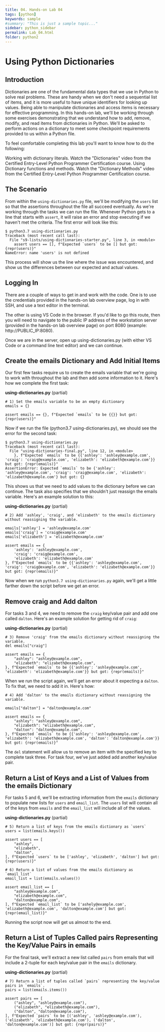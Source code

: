```yaml
---
title: 04. Hands-on Lab 04
tags: [python]
keywords: sample
#summary: "This is just a sample topic..."
sidebar: python_sidebar
permalink: Lab_04.html
folder: python2
---
```


# Using Python Dictionaries

## Introduction

Dictionaries are one of the fundamental data types that we use in Python to solve real problems. These are handy when we don't need a sequential list of items, and it is more useful to have unique identifiers for looking up values. Being able to manipulate dictionaries and access items is necessary for effective programming. In this hands-on lab, we'll be working through some exercises demonstrating that we understand how to add, remove, modify, and read items from dictionaries in Python. We'll be asked to perform actions on a dictionary to meet some checkpoint requirements provided to us within a Python file.

To feel comfortable completing this lab you'll want to know how to do the following:

Working with dictionary literals. Watch the "Dictionaries" video from the Certified Entry-Level Python Programmer Certification course.
Using Dictionary functions and methods. Watch the "Dictionary Methods" video from the Certified Entry-Level Python Programmer Certification course.

## The Scenario

From within the `using-dictionaries.py` file, we'll be modifying the `users` list so that the assertions throughout the file all succeed eventually. As we're working through the tasks we can run the file. Whenever Python gets to a line that starts with `assert`, it will raise an error and stop executing if we haven't met the criteria. The first error will look like this:

```
$ python3.7 using-dictionaries.py
Traceback (most recent call last):
  File "s9-lists/using-dictionaries-starter.py", line 3, in <module>
    assert users == [], f"Expected `users` to be [] but got: {repr(users)}"
NameError: name 'users' is not defined
```

This process will show us the line where the issue was encountered, and show us the differences between our expected and actual values.

## Logging In

There are a couple of ways to get in and work with the code. One is to use the credentials provided in the hands-on lab overview page, log in with SSH, and use a text editor in the terminal.

The other is using VS Code in the browser. If you'd like to go this route, then you will need to navigate to the public IP address of the workstation server (provided in the hands-on lab overview page) on port 8080 (example: http://PUBLIC_IP:8080).

Once we are in the server, open up using-dictionaries.py (with either VS Code or a command line text editor) and we can continue.

## Create the emails Dictionary and Add Initial Items

Our first few tasks require us to create the emails variable that we're going to work with throughout the lab and then add some information to it. Here's how we complete the first task:

**using-dictionaries.py** (partial)

```
# 1) Set the emails variable to be an empty dictionary
emails = {}

assert emails == {}, f"Expected `emails` to be {{}} but got: {repr(users)}"
```

Now if we run the file (python3.7 using-dictionaries.py), we should see the error for the second task:

```
$ python3.7 using-dictionaries.py
Traceback (most recent call last):
  File "using-dictionaries-final.py", line 12, in <module>
    }, f"Expected `emails` to be {{'ashley': 'ashley@example.com', 'craig': 'craig@example.com', 'elizabeth': 'elizabeth@example.com'}} but got: {repr(emails)}"
AssertionError: Expected `emails` to be {'ashley': 'ashley@example.com', 'craig': 'craig@example.com', 'elizabeth': 'elizabeth@example.com'} but got: {}
```

This shows us that we need to add values to the dictionary before we can continue. The task also specifies that we shouldn't just reassign the emails variable. Here's an example solution to this:

**using-dictionaries.py** (partial)

```
# 2) Add 'ashley', 'craig', and 'elizabeth' to the emails dictionary without reassigning the variable.

emails['ashley'] = 'ashley@example.com'
emails['craig'] = 'craig@example.com'
emails['elizabeth'] = 'elizabeth@example.com'

assert emails == {
    'ashley': 'ashley@example.com',
    'craig': 'craig@example.com',
    'elizabeth': 'elizabeth@example.com'
}, f"Expected `emails` to be {{'ashley': 'ashley@example.com', 'craig': 'craig@example.com', 'elizabeth': 'elizabeth@example.com'}} but got: {repr(emails)}"
```

Now when we run `python3.7 using-dictionaries.py` again, we'll get a little farther down the script before we get an error.

## Remove craig and Add dalton

For tasks 3 and 4, we need to remove the `craig` key/value pair and add one called `dalton`. Here's an example solution for getting rid of `craig`:

**using-dictionaries.py** (partial)

```
# 3) Remove 'craig' from the emails dictionary without reassigning the variable.
del emails["craig"]

assert emails == {
    "ashley": "ashley@example.com",
    "elizabeth": "elizabeth@example.com",
}, f"Expected `emails` to be {{'ashley': 'ashley@example.com', 'elizabeth': 'elizabeth@example.com'}} but got: {repr(emails)}"
```

When we run the script again, we'll get an error about it expecting a `dalton`. To fix that, we need to add it in. Here's how:

```
# 4) Add 'dalton' to the emails dictionary without reassigning the variable.

emails["dalton"] = "dalton@example.com"

assert emails == {
    "ashley": "ashley@example.com",
    "elizabeth": "elizabeth@example.com",
    "dalton": "dalton@example.com",
}, f"Expected `emails` to be {{'ashley': 'ashley@example.com', 'elizabeth': 'elizabeth@example.com', 'dalton': 'dalton@example.com'}} but got: {repr(emails)}"
```

The `del` statement will allow us to remove an item with the specified key to complete task three. For task four, we've just added add another key/value pair.

## Return a List of Keys and a List of Values from the emails Dictionary

For tasks 5 and 6, we'll be extracting information from the `emails` dictionary to populate new lists for `users` and `email_list`. The `users` list will contain all of the keys from `emails` and the `email_list` will include all of the values.

**using-dictionaries.py** (partial)

```
# 5) Return a list of keys from the emails dictionary as `users`
users = list(emails.keys())

assert users == [
    "ashley",
    "elizabeth",
    "dalton",
], f"Expected `users` to be ['ashley', 'elizabeth', 'dalton'] but got: {repr(users)}"

# 6) Return a list of values from the emails dictionary as `email_list`
email_list = list(emails.values())

assert email_list == [
    "ashley@example.com",
    "elizabeth@example.com",
    "dalton@example.com",
], f"Expected `email_list` to be ['ashely@example.com', 'elizabeth@example.com', 'dalton@example.com'] but got: {repr(email_list)}"
```

Running the script now will get us almost to the end.

## Return a List of Tuples Called pairs Representing the Key/Value Pairs in emails

For the final task, we'll extract a new list called `pairs` from emails that will include a 2-tuple for each key/value pair in the `emails` dictionary.

**using-dictionaries.py** (partial)

```
# 7) Return a list of tuples called `pairs` representing the key/value pairs in `emails`.
pairs = list(emails.items())

assert pairs == [
    ("ashley", "ashley@example.com"),
    ("elizabeth", "elizabeth@example.com"),
    ("dalton", "dalton@example.com"),
], f"Expected `pairs` to be [('ashley', 'ashley@example.com'), ('elizabeth', 'elizabeth@example.com'), ('dalton', 'dalton@example.com')] but got: {repr(pairs)}"
```
